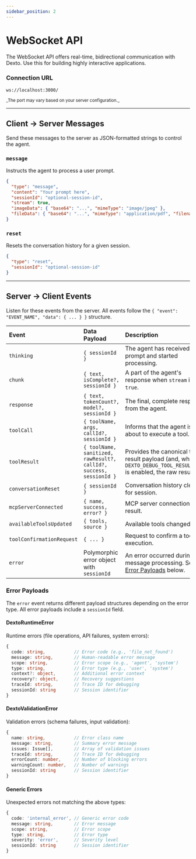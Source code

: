 ```yaml
---
sidebar_position: 2
---
```


# WebSocket API

The WebSocket API offers real-time, bidirectional communication with Dexto. Use this for building highly interactive applications.

### Connection URL
<p class="api-endpoint-header"><code>ws://localhost:3000/</code></p>
<small>_The port may vary based on your server configuration._</small>

---

## Client → Server Messages
Send these messages to the server as JSON-formatted strings to control the agent.

### `message`
Instructs the agent to process a user prompt.
```json
{
  "type": "message",
  "content": "Your prompt here",
  "sessionId": "optional-session-id",
  "stream": true,
  "imageData": { "base64": "...", "mimeType": "image/jpeg" },
  "fileData": { "base64": "...", "mimeType": "application/pdf", "filename": "doc.pdf" }
}
```

### `reset`
Resets the conversation history for a given session.
```json
{
  "type": "reset",
  "sessionId": "optional-session-id"
}
```

---

## Server → Client Events
Listen for these events from the server. All events follow the `{ "event": "EVENT_NAME", "data": { ... } }` structure.

| Event | Data Payload | Description |
| :--- | :--- | :--- |
| `thinking` | `{ sessionId }` | The agent has received the prompt and started processing. |
| `chunk` | `{ text, isComplete?, sessionId }` | A part of the agent's response when `stream` is `true`. |
| `response` | `{ text, tokenCount?, model?, sessionId }` | The final, complete response from the agent. |
| `toolCall` | `{ toolName, args, callId?, sessionId }` | Informs that the agent is about to execute a tool. |
| `toolResult` | `{ toolName, sanitized, rawResult?, callId?, success, sessionId }` | Provides the canonical tool result payload (and, when `DEXTO_DEBUG_TOOL_RESULT_RAW` is enabled, the raw result). |
| `conversationReset` | `{ sessionId }` | Conversation history cleared for session. |
| `mcpServerConnected` | `{ name, success, error? }` | MCP server connection result. |
| `availableToolsUpdated` | `{ tools, source }` | Available tools changed. |
| `toolConfirmationRequest` | `{ ... }` | Request to confirm a tool execution. |
| `error` | Polymorphic error object with `sessionId` | An error occurred during message processing. See [Error Payloads](#error-payloads) below. |

### Error Payloads

The `error` event returns different payload structures depending on the error type. All error payloads include a `sessionId` field.

#### DextoRuntimeError
Runtime errors (file operations, API failures, system errors):
```typescript
{
  code: string,           // Error code (e.g., 'file_not_found')
  message: string,        // Human-readable error message
  scope: string,          // Error scope (e.g., 'agent', 'system')
  type: string,           // Error type (e.g., 'user', 'system')
  context?: object,       // Additional error context
  recovery?: object,      // Recovery suggestions
  traceId: string,        // Trace ID for debugging
  sessionId: string       // Session identifier
}
```

#### DextoValidationError
Validation errors (schema failures, input validation):
```typescript
{
  name: string,           // Error class name
  message: string,        // Summary error message
  issues: Issue[],        // Array of validation issues
  traceId: string,        // Trace ID for debugging
  errorCount: number,     // Number of blocking errors
  warningCount: number,   // Number of warnings
  sessionId: string       // Session identifier
}
```

#### Generic Errors
Unexpected errors not matching the above types:
```typescript
{
  code: 'internal_error', // Generic error code
  message: string,        // Error message
  scope: string,          // Error scope
  type: string,           // Error type
  severity: 'error',      // Severity level
  sessionId: string       // Session identifier
}
```
